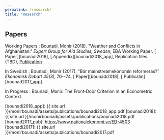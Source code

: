 ```yaml
---
permalink: /research/
title: "Research"
---
```


## Papers

Working Papers
  : Bounadi, Monir (2018). "Weather and Conflicts in Afghanistan." *Expert Group for Aid Studies, Sweden,*  EBA Working Paper. [<i class="fas fa-file-pdf"></i> Paper][bounadi2018], [<i class="fas fa-file-pdf"></i> Appendix][bounadi2018_app], Replication files (TBD), [<i class="fas fa-link"></i> Publication][bounadi2018_pub]

In Swedish
  : Bounadi, Monir (2017). "Bör mainstreamekonomin reformeras?" *Ekonomisk Debatt 45(3),* 70--74. [<i class="fas fa-file-pdf"></i> Paper][bounadi2018], [<i class="fas fa-link"></i> Publicatin][bounad2017_app]

In Progress
  : Bounadi, Monir. The Front-Door Criterion in an Econometric Context.

[bounadi2018_pub]: https://eba.se/rapporter/weather-and-conflicts-in-afghanistan/7035/
[bounadi2018_app]: {{ site.url }}/monirbounadi/assets/publications/bounadi2018_app.pdf
[bounadi2018]: {{ site.url }}/monirbounadi/assets/publications/bounadi2018.pdf
[bounad2017_pub]: https://www.nationalekonomi.se/ED-4503
[bounadi2017]: {{ site.url }}/monirbounadi/assets/publications/bounadi2017.pdf
